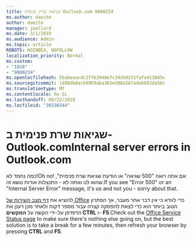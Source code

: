 ```yaml
---
title: שגיאת שרת פנימית Outlook.com 9000234
ms.author: daeite
author: daeite
manager: joallard
ms.date: 3/1/2019
ms.audience: Admin
ms.topic: article
ROBOTS: NOINDEX, NOFOLLOW
localization_priority: Normal
ms.custom:
- "1818"
- "9000234"
ms.openlocfilehash: 5ba6eaacdc2f763948e7c34d50231fafe4138d5c
ms.sourcegitcommit: 1d98db8acb9959aba3b5e308a567ade6b62da56c
ms.translationtype: MT
ms.contentlocale: he-IL
ms.lasthandoff: 08/22/2019
ms.locfileid: "36536544"
---
```

# <a name="internal-server-errors-in-outlookcom"></a><span data-ttu-id="1c099-102">שגיאות שרת פנימית ב- Outlook.com</span><span class="sxs-lookup"><span data-stu-id="1c099-102">Internal server errors in Outlook.com</span></span>

<span data-ttu-id="1c099-103">כמה נחמד לא!</span><span class="sxs-lookup"><span data-stu-id="1c099-103">Oh no!</span></span> <span data-ttu-id="1c099-104">אם אתה רואה "500 שגיאה" או הודעת שגיאת שרת פנימית", שהוא לנו ואתה לא - התנצלות אודות נושא זה.</span><span class="sxs-lookup"><span data-stu-id="1c099-104">If you see "Error 500" or an "Internal Server Error" message, it's us and not you - sorry about that.</span></span>

<span data-ttu-id="1c099-105">להוציא את [דף מצב השירות של Office](https://portal.office.com/servicestatus) כדי לוודא כי אין דבר אחר מעבר, אך הפתרון הטוב ביותר הוא כדי לצאת להפסקה קצרה עבור מספר דקות ולאחר מכן רענן את הדפדפן על-ידי הקשה על **המקשים CTRL** ו- **F5**.</span><span class="sxs-lookup"><span data-stu-id="1c099-105">Check out the [Office Service Status page](https://portal.office.com/servicestatus) to make sure there's nothing else going on, but the best solution is to take a break for a few minutes, then refresh your browser by pressing **CTRL** and **F5**.</span></span>